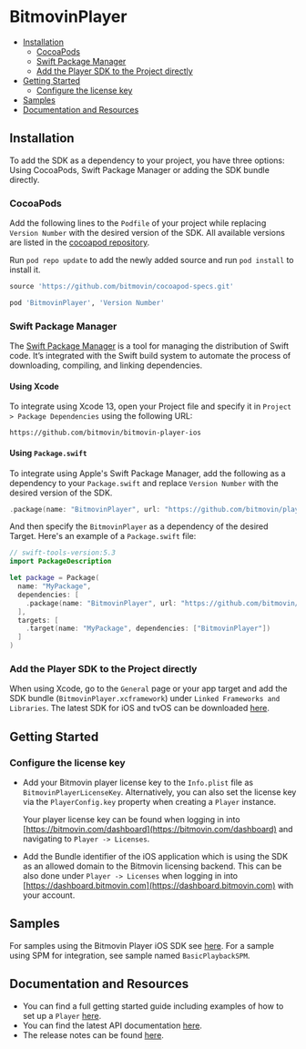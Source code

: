 # BitmovinPlayer

- [Installation](#installation)
    - [CocoaPods](#cocoapods)
    - [Swift Package Manager](#swift-package-manager)
    - [Add the Player SDK to the Project directly](#add-the-player-sdk-to-the-project-directly)
- [Getting Started](#getting-started)
    - [Configure the license key](#configure-the-license-key)
- [Samples](#samples)
- [Documentation and Resources](#documentation-and-resources)

## Installation
To add the SDK as a dependency to your project, you have three options: Using CocoaPods, Swift Package Manager or adding the SDK bundle directly.

### CocoaPods
Add the following lines to the `Podfile` of your project while replacing `Version Number` with the desired version of the SDK. All available versions are listed in the [cocoapod repository](https://github.com/bitmovin/cocoapod-specs/tree/master/Specs/BitmovinPlayer).

Run `pod repo update` to add the newly added source and run `pod install` to install it.

```ruby
source 'https://github.com/bitmovin/cocoapod-specs.git'

pod 'BitmovinPlayer', 'Version Number'
```

### Swift Package Manager
The [Swift Package Manager](https://swift.org/package-manager/) is a tool for managing the distribution of Swift code. It’s integrated with the Swift build system to automate the process of downloading, compiling, and linking dependencies.

#### Using Xcode
To integrate using Xcode 13, open your Project file and specify it in `Project > Package Dependencies` using the following URL:

```
https://github.com/bitmovin/bitmovin-player-ios
```

#### Using `Package.swift`
To integrate using Apple's Swift Package Manager, add the following as a dependency to your `Package.swift` and replace `Version Number` with the desired version of the SDK.

```swift
.package(name: "BitmovinPlayer", url: "https://github.com/bitmovin/player-ios-tvos.git", .exact("Version Number"))
```

And then specify the `BitmovinPlayer` as a dependency of the desired Target. Here's an example of a `Package.swift` file:

```swift
// swift-tools-version:5.3
import PackageDescription

let package = Package(
  name: "MyPackage",
  dependencies: [
    .package(name: "BitmovinPlayer", url: "https://github.com/bitmovin/player-ios-tvos.git", .exact("Version Number"))
  ],
  targets: [
    .target(name: "MyPackage", dependencies: ["BitmovinPlayer"])
  ]
)
```

### Add the Player SDK to the Project directly
When using Xcode, go to the `General` page or your app target and add the SDK bundle (`BitmovinPlayer.xcframework`) under `Linked Frameworks and Libraries`. The latest SDK for iOS and tvOS can be downloaded [here](https://cdn.bitmovin.com/player/ios_tvos/3.0.0/BitmovinPlayer.zip).

## Getting Started
### Configure the license key

- Add your Bitmovin player license key to the `Info.plist` file as `BitmovinPlayerLicenseKey`. Alternatively, you can also set the license key via the `PlayerConfig.key` property when creating a `Player` instance.

    Your player license key can be found when logging in into [https://bitmovin.com/dashboard](https://bitmovin.com/dashboard) and navigating to `Player -> Licenses`.

- Add the Bundle identifier of the iOS application which is using the SDK as an allowed domain to the Bitmovin licensing backend. This can be also done under `Player -> Licenses` when logging in into [https://dashboard.bitmovin.com](https://dashboard.bitmovin.com) with your account.

## Samples

For samples using the Bitmovin Player iOS SDK see [here](https://github.com/bitmovin/bitmovin-player-ios-samples).
For a sample using SPM for integration, see sample named `BasicPlaybackSPM`.


## Documentation and Resources
-   You can find a full getting started guide including examples of how to set up a `Player` [here](https://bitmovin.com/docs/player/getting-started/ios).
-   You can find the latest API documentation [here](https://bitmovin.com/ios-sdk-documentation/).
-   The release notes can be found [here](https://bitmovin.com/release-notes-ios-sdk/).
